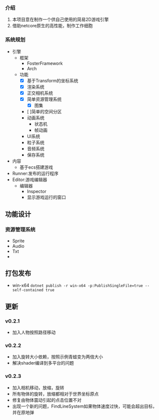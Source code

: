 ﻿### 介绍
1. 本项目意在制作一个供自己使用的简易2D游戏引擎
2. 借助netcore原生的高性能，制作工作细胞

### 系统规划

- 引擎
  - 框架
    - FosterFramework
    - Arch
  - 功能
    - [x] 基于Transform的坐标系统
    - [x] 渲染系统
    - [x] 正交相机系统 
    - [x] 简单资源管理系统
      - [x] 图集
    - [ ]简单的空间分区
    - 动画系统
      - 状态机
      - 帧动画
    - UI系统
    - 粒子系统
    - 音频系统
    - 保存系统
- 内容
  - 基于ecs搭建游戏
- Runner:发布的运行程序
- Editor:游戏编辑器
  - 编辑器
    - Inspector
    - 显示游戏运行的窗口


## 功能设计

### 资源管理系统
- Sprite
- Audio
- Txt
- 


## 打包发布
- win-x64 `dotnet publish -r win-x64 -p:PublishSingleFile=true --self-contained true`

## 更新
### v0.2.1
- 加入人物按照路径移动

### v0.2.2
- 加入旋转大小依赖，按照示例青蛙变为两倍大小
- 解决shader编译到多平台的问题

### v0.2.3
- 加入相机移动，放缩，旋转
- 所有物体的旋转，放缩都相对于世界坐标原点
- 修复由物体震动引起的点击位置不对
- 出现一个新的问题，FindLineSystem如果物体速度过快，可能会超出目标，并在原地弹